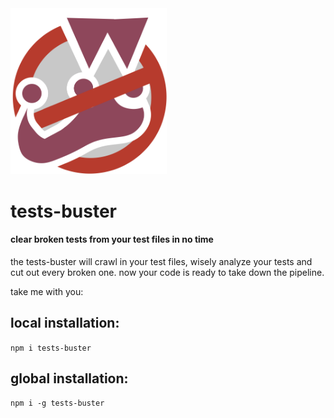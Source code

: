 <img src="tests-buster.png" alt="tests-buster" width="250"/>

# tests-buster

#### clear broken tests from your test files in no time

the tests-buster will crawl in your test files, wisely analyze your tests and cut out every broken one. now your code is ready to take down the pipeline.

take me with you:

## local installation:

`npm i tests-buster`

## global installation:

`npm i -g tests-buster`